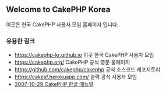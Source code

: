 ## Welcome to CakePHP Korea

이곳은 한국 CakePHP 사용자 모임 홈페이지 입니다.

### 유용한 링크

- https://cakephp-kr.github.io 이곳 한국 CakePHP 사용자 모임 
- https://cakephp.org/ CakePHP 공식 영문 홈페이지 
- https://github.com/cakephp/cakephp 공식 소스코드 레포지토리 
- https://cakesf.herokuapp.com/ 슬랙 공식 사용자 모임
- [2007-10-29 CakePHP 한글 매뉴얼](https://github.com/cakephp-kr/cakephp-kr.github.io/files/8103775/8813b29555ef93e3de9c5e7fbc1a3d6b7d845512e4c56873129bdf5277f9014d.2.pdf)
